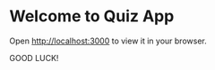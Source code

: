 # Welcome to Quiz App



Open [http://localhost:3000](http://localhost:3000) to view it in your browser.

GOOD LUCK!
